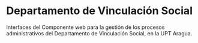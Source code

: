 # Departamento de Vinculación Social

Interfaces del Componente web para la gestión de los procesos administrativos del Departamento de Vinculación Social, en la UPT Aragua.
